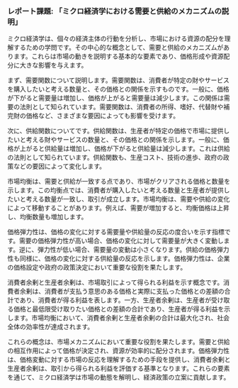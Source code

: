 ### レポート課題: 「ミクロ経済学における需要と供給のメカニズムの説明」

ミクロ経済学は、個々の経済主体の行動を分析し、市場における資源の配分を理解するための学問です。その中心的な概念として、需要と供給のメカニズムがあります。これらは市場の動きを説明する基本的な要素であり、価格形成や資源配分に大きな影響を与えます。

まず、需要関数について説明します。需要関数は、消費者が特定の財やサービスを購入したいと考える数量と、その価格との関係を示すものです。一般に、価格が下がると需要量は増加し、価格が上がると需要量は減少します。この関係は需要の法則として知られています。需要関数は、消費者の所得、嗜好、代替財や補完財の価格など、さまざまな要因によっても影響を受けます。

次に、供給関数についてです。供給関数は、生産者が特定の価格で市場に提供したいと考える財やサービスの数量と、その価格との関係を示します。一般に、価格が上がると供給量は増加し、価格が下がると供給量は減少します。これは供給の法則として知られています。供給関数も、生産コスト、技術の進歩、政府の政策などの要因によって変化します。

市場均衡は、需要と供給が一致する点であり、市場がクリアされる価格と数量を示します。この均衡点では、消費者が購入したいと考える数量と生産者が提供したいと考える数量が一致し、取引が成立します。市場均衡は、需要や供給の変化によって移動することがあります。例えば、需要が増加すると、均衡価格は上昇し、均衡数量も増加します。

価格弾力性は、価格の変化に対する需要量や供給量の反応の度合いを示す指標です。需要の価格弾力性が高い場合、価格の変化に対して需要量が大きく変動します。逆に、弾力性が低い場合、需要量の変動は小さくなります。供給の価格弾力性も同様に、価格の変化に対する供給量の反応を示します。価格弾力性は、企業の価格設定や政府の政策決定において重要な役割を果たします。

消費者余剰と生産者余剰は、市場取引によって得られる利益を示す概念です。消費者余剰は、消費者が支払う意思のある価格と実際に支払った価格との差額の合計であり、消費者が得る利益を表します。一方、生産者余剰は、生産者が受け取る価格と最低限受け取りたい価格との差額の合計であり、生産者が得る利益を示します。市場均衡において、消費者余剰と生産者余剰の合計は最大化され、社会全体の効率性が達成されます。

これらの概念は、市場メカニズムにおいて重要な役割を果たします。需要と供給の相互作用によって価格が決定され、資源が効率的に配分されます。価格弾力性は、価格変動に対する市場の反応を理解するための手段を提供し、消費者余剰と生産者余剰は、取引から得られる利益を評価する基準となります。これらの要素を通じて、ミクロ経済学は市場の動態を解明し、経済政策の立案に貢献します。